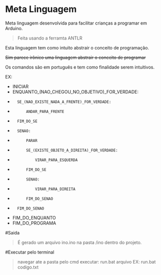 # Meta Linguagem
Meta linguagem desenvolvida para facilitar crianças a programar em Arduino. 
 > Feita usando a ferramta ANTLR

Esta linguagem tem como intuito abstrair o conceito de programação.

~~Sim parece irônico uma linguagem abstrair o conceito de programar~~

Os comandos são em português e tem como finalidade serem intuitivos.

EX:

* INICIAR
* 	ENQUANTO_(NAO_CHEGOU_NO_OBJETIVO)_FOR_VERDADE:
* 		SE_(NAO_EXISTE_NADA_A_FRENTE)_FOR_VERDADE:
* 			ANDAR_PARA_FRENTE
* 		FIM_DO_SE
* 		SENAO:
* 			PARAR
* 			SE_(EXISTE_OBJETO_A_DIREITA)_FOR_VERDADE:
* 				VIRAR_PARA_ESQUERDA
* 			FIM_DO_SE
* 			SENAO:
* 				VIRAR_PARA_DIREITA
* 			FIM_DO_SENAO
* 		FIM_DO_SENAO
* 	FIM_DO_ENQUANTO
* FIM_DO_PROGRAMA

#Saida
 > É gerado um arquivo ino.ino na pasta /ino dentro do projeto.

#Executar pelo terminal
 > navegar ate a pasta pelo cmd
 > executar: run.bat arquivo
 > EX: run.bat codigo.txt